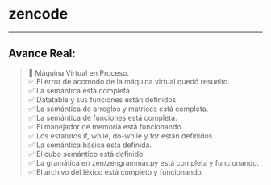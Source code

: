 # zencode
-----------------------------------------------------------

## Avance Real:
> 🔲 Máquina Virtual en Proceso.  
> ✅ El error de acomodo de la máquina virtual quedó resuelto.  
> ✅ La semántica está completa.  
> ✅ Datatable y sus funciones están definidos.  
> ✅ La semántica de arreglos y matrices está completa.  
> ✅ La semántica de funciones está completa.  
> ✅ El manejador de memoria está funcionando.  
> ✅ Los estatutos if, while, do-while y for están definidos.  
> ✅ La semántica básica está definida.  
> ✅ El cubo semántico está definido.  
> ✅ La gramática en zen/zengrammar.py está completa y funcionando.  
> ✅ El archivo del léxico está completo y funcionando.
